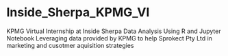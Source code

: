 # Inside_Sherpa_KPMG_VI
KPMG Virtual Internship at Inside Sherpa Data Analysis Using R and Jupyter Notebook 
Leveraging data provided by KPMG to help Sprokect Pty Ltd in marketing and cusotmer aquisition strategies
